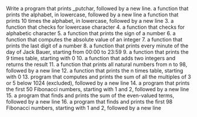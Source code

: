 Write a program that prints _putchar, followed by a new line.
 a function that prints the alphabet, in lowercase, followed by a new line
a function that prints 10 times the alphabet, in lowercase, followed by a new line
3. a function that checks for lowercase character
4. a function that checks for alphabetic character
5.  a function that prints the sign of a number
6.  a function that computes the absolute value of an integer
7.  a function that prints the last digit of a number
8. a function that prints every minute of the day of Jack Bauer, starting from 00:00 to 23:59
9. a function that prints the 9 times table, starting with 0
10. a function that adds two integers and returns the result
11. a function that prints all natural numbers from n to 98, followed by a new line
12. a function that prints the n times table, starting with 0
13. program that computes and prints the sum of all the multiples of 3 or 5 below 1024 (excluded), followed by a new line
14. a program that prints the first 50 Fibonacci numbers, starting with 1 and 2, followed by a new line
15.  a program that finds and prints the sum of the even-valued terms, followed by a new line
16. a program that finds and prints the first 98 Fibonacci numbers, starting with 1 and 2, followed by a new line

